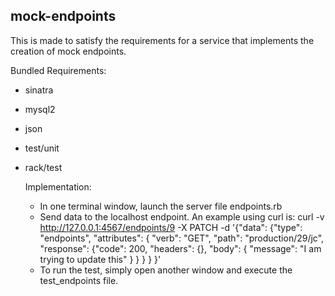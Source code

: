 ## mock-endpoints
This is made to satisfy the requirements for a service that implements the creation of mock endpoints.

Bundled Requirements:
- sinatra
- mysql2
- json
- test/unit
- rack/test

  Implementation:
  - In one terminal window, launch the server file endpoints.rb
  - Send data to the localhost endpoint. An example using curl is:
     curl -v http://127.0.0.1:4567/endpoints/9 -X PATCH -d '{"data": {"type": "endpoints", "attributes": { "verb": "GET", "path": "production/29/jc", "response": {"code": 200, "headers": {}, "body": { "message": "I am trying to update this" } } } } }'
  - To run the test, simply open another window and execute the test_endpoints file.

